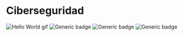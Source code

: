 <!DOCTYPE html>
<html lang="es">
<head>
	<meta charset="UTF-8">
	<meta name="viewport" content="width=device-width, initial-scale=1.0">
</head>
<body>
	<h1>Ciberseguridad</h1>
	<img alt="Hello World gif" src="">
	<img alt="Generic badge" src="https://img.shields.io/badge/Team-Red-red.svg">
	<img alt="Generic badge" src="https://img.shields.io/badge/Team-Blue-blue.svg">
	<img alt="Generic badge" src="https://img.shields.io/badge/Team-Purple-purple.svg">
</body>
</html>